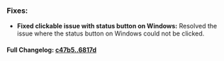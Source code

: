 ### **Fixes:**
- **Fixed clickable issue with status button on Windows:** Resolved the issue where the status button on Windows could not be clicked.

#### **Full Changelog:** [c47b5..6817d](https://github.com/mediar-ai/skyprompt/compare/c47b5..6817d)

